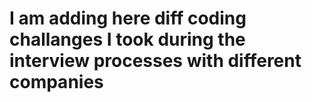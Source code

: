 # I am adding here diff coding challanges I took during the interview processes with different companies
